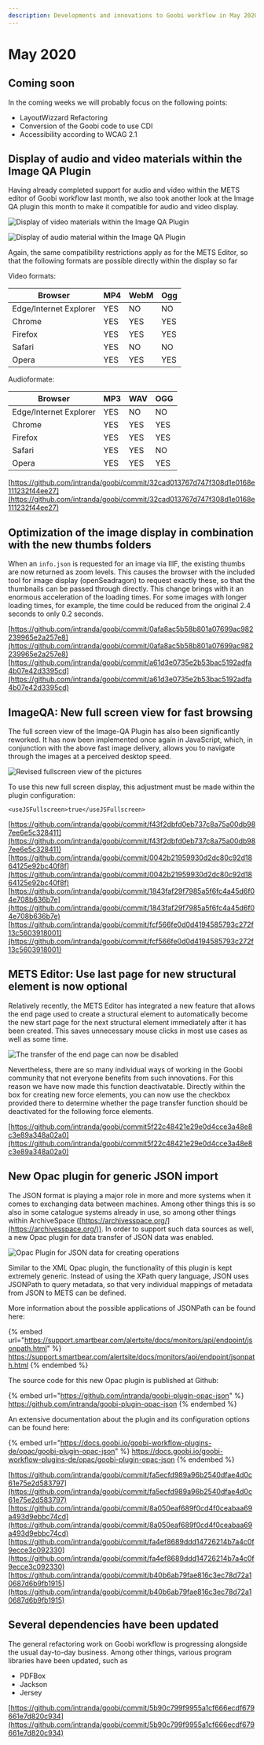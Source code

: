 ```yaml
---
description: Developments and innovations to Goobi workflow in May 2020
---
```


# May 2020

## Coming soon

In the coming weeks we will probably focus on the following points:

* LayoutWizzard Refactoring
* Conversion of the Goobi code to use CDI
* Accessibility according to WCAG 2.1

## Display of audio and video materials within the Image QA Plugin

Having already completed support for audio and video within the METS editor of Goobi workflow last month, we also took another look at the Image QA plugin this month to make it compatible for audio and video display.

![Display of video materials within the Image QA Plugin](../.gitbook/assets/2005\_qa2.png)

![Display of audio material within the Image QA Plugin](../.gitbook/assets/2005\_qa3.png)

Again, the same compatibility restrictions apply as for the METS Editor, so that the following formats are possible directly within the display so far

Video formats:

| Browser                | MP4 | WebM | Ogg |
| ---------------------- | --- | ---- | --- |
| Edge/Internet Explorer | YES | NO   | NO  |
| Chrome                 | YES | YES  | YES |
| Firefox                | YES | YES  | YES |
| Safari                 | YES | NO   | NO  |
| Opera                  | YES | YES  | YES |

Audioformate:

| Browser                | MP3 | WAV | OGG |
| ---------------------- | --- | --- | --- |
| Edge/Internet Explorer | YES | NO  | NO  |
| Chrome                 | YES | YES | YES |
| Firefox                | YES | YES | YES |
| Safari                 | YES | YES | NO  |
| Opera                  | YES | YES | YES |

[https://github.com/intranda/goobi/commit/32cad013767d747f308d1e0168e111232f44ee27](https://github.com/intranda/goobi/commit/32cad013767d747f308d1e0168e111232f44ee27)

## Optimization of the image display in combination with the new thumbs folders

When an `info.json` is requested for an image via IIIF, the existing thumbs are now returned as zoom levels. This causes the browser with the included tool for image display (openSeadragon) to request exactly these, so that the thumbnails can be passed through directly. This change brings with it an enormous acceleration of the loading times. For some images with longer loading times, for example, the time could be reduced from the original 2.4 seconds to only 0.2 seconds.

[https://github.com/intranda/goobi/commit/0afa8ac5b58b801a07699ac982239965e2a257e8](https://github.com/intranda/goobi/commit/0afa8ac5b58b801a07699ac982239965e2a257e8) [https://github.com/intranda/goobi/commit/a61d3e0735e2b53bac5192adfa4b07e42d3395cd](https://github.com/intranda/goobi/commit/a61d3e0735e2b53bac5192adfa4b07e42d3395cd)

## ImageQA: New full screen view for fast browsing

The full screen view of the Image-QA Plugin has also been significantly reworked. It has now been implemented once again in JavaScript, which, in conjunction with the above fast image delivery, allows you to navigate through the images at a perceived desktop speed.

![Revised fullscreen view of the pictures](../.gitbook/assets/2005\_qa1.png)

To use this new full screen display, this adjustment must be made within the plugin configuration:

```markup
<useJSFullscreen>true</useJSFullscreen>
```

[https://github.com/intranda/goobi/commit/f43f2dbfd0eb737c8a75a00db987ee6e5c328411](https://github.com/intranda/goobi/commit/f43f2dbfd0eb737c8a75a00db987ee6e5c328411) [https://github.com/intranda/goobi/commit/0042b21959930d2dc80c92d1864125e92bc40f8f](https://github.com/intranda/goobi/commit/0042b21959930d2dc80c92d1864125e92bc40f8f) [https://github.com/intranda/goobi/commit/1843faf29f7985a5f6fc4a45d6f04e708b636b7e](https://github.com/intranda/goobi/commit/1843faf29f7985a5f6fc4a45d6f04e708b636b7e) [https://github.com/intranda/goobi/commit/fcf566fe0d0d4194585793c272f13c5603918001](https://github.com/intranda/goobi/commit/fcf566fe0d0d4194585793c272f13c5603918001)

## METS Editor: Use last page for new structural element is now optional

Relatively recently, the METS Editor has integrated a new feature that allows the end page used to create a structural element to automatically become the new start page for the next structural element immediately after it has been created. This saves unnecessary mouse clicks in most use cases as well as some time.

![The transfer of the end page can now be disabled](../.gitbook/assets/2005\_mets1.png)

Nevertheless, there are so many individual ways of working in the Goobi community that not everyone benefits from such innovations. For this reason we have now made this function deactivatable. Directly within the box for creating new force elements, you can now use the checkbox provided there to determine whether the page transfer function should be deactivated for the following force elements.

[https://github.com/intranda/goobi/commit5f22c48421e29e0d4cce3a48e8c3e89a348a02a0](https://github.com/intranda/goobi/commit5f22c48421e29e0d4cce3a48e8c3e89a348a02a0)

## New Opac plugin for generic JSON import

The JSON format is playing a major role in more and more systems when it comes to exchanging data between machines. Among other things this is so also in some catalogue systems already in use, so among other things within ArchiveSpace ([https://archivesspace.org/](https://archivesspace.org/)). In order to support such data sources as well, a new Opac plugin for data transfer of JSON data was enabled.

![Opac Plugin for JSON data for creating operations](../.gitbook/assets/2005\_json.png)

Similar to the XML Opac plugin, the functionality of this plugin is kept extremely generic. Instead of using the XPath query language, JSON uses JSONPath to query metadata, so that very individual mappings of metadata from JSON to METS can be defined.

More information about the possible applications of JSONPath can be found here:

{% embed url="https://support.smartbear.com/alertsite/docs/monitors/api/endpoint/jsonpath.html" %}
https://support.smartbear.com/alertsite/docs/monitors/api/endpoint/jsonpath.html
{% endembed %}

The source code for this new Opac plugin is published at Github:

{% embed url="https://github.com/intranda/goobi-plugin-opac-json" %}
https://github.com/intranda/goobi-plugin-opac-json
{% endembed %}

An extensive documentation about the plugin and its configuration options can be found here:

{% embed url="https://docs.goobi.io/goobi-workflow-plugins-de/opac/goobi-plugin-opac-json" %}
https://docs.goobi.io/goobi-workflow-plugins-de/opac/goobi-plugin-opac-json
{% endembed %}

[https://github.com/intranda/goobi/commit/fa5ecfd989a96b2540dfae4d0c61e75e2d583797](https://github.com/intranda/goobi/commit/fa5ecfd989a96b2540dfae4d0c61e75e2d583797) [https://github.com/intranda/goobi/commit/8a050eaf689f0cd4f0ceabaa69a493d9ebbc74cd](https://github.com/intranda/goobi/commit/8a050eaf689f0cd4f0ceabaa69a493d9ebbc74cd) [https://github.com/intranda/goobi/commit/fa4ef8689ddd14726214b7a4c0f9ecce3c092330](https://github.com/intranda/goobi/commit/fa4ef8689ddd14726214b7a4c0f9ecce3c092330) [https://github.com/intranda/goobi/commit/b40b6ab79fae816c3ec78d72a10687d6b9fb1915](https://github.com/intranda/goobi/commit/b40b6ab79fae816c3ec78d72a10687d6b9fb1915)

## Several dependencies have been updated

The general refactoring work on Goobi workflow is progressing alongside the usual day-to-day business. Among other things, various program libraries have been updated, such as

* PDFBox
* Jackson
* Jersey

[https://github.com/intranda/goobi/commit/5b90c799f9955a1cf666ecdf679661e7d820c934](https://github.com/intranda/goobi/commit/5b90c799f9955a1cf666ecdf679661e7d820c934)
